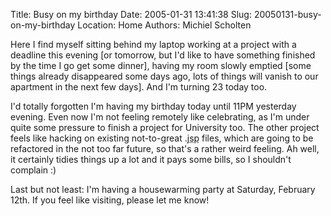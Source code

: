 Title: Busy on my birthday
Date: 2005-01-31 13:41:38
Slug: 20050131-busy-on-my-birthday
Location: Home
Authors: Michiel Scholten

<p>Here I find myself sitting behind my laptop working at a project with a deadline this evening [or tomorrow, but I'd like to have something finished by the time I go get some dinner], having my room slowly emptied [some things already disappeared some days ago, lots of things will vanish to our apartment in the next few days]. And I'm turning 23 today too.</p>
<p>I'd totally forgotten I'm having my birthday today until 11PM yesterday evening. Even now I'm not feeling remotely like celebrating, as I'm under quite some pressure to finish a project for University too. The other project feels like hacking on existing not-to-great .<acronym title="JavaServer Pages">jsp</acronym> files, which are going to be refactored in the not too far future, so that's a rather weird feeling. Ah well, it certainly tidies things up a lot and it pays some bills, so I shouldn't complain :)</p>
<p>Last but not least: I'm having a housewarming party at Saturday, February 12th. If you feel like visiting, please let me know!</p>